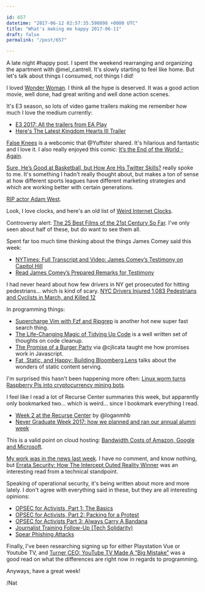 ```yaml
---

id: 657
datetime: "2017-06-12 02:57:35.590898 +0000 UTC"
title: "What's making me happy 2017-06-11"
draft: false
permalink: "/post/657"

---
```


A late night #happy post. I spent the weekend rearranging and organizing the apartment with @mel_cantrell. It's slowly starting to feel like home. But let's talk about things I consumed, not things I did!

I loved [Wonder Woman](https://en.wikipedia.org/wiki/Wonder_Woman_(2017_film)). I think all the hype is deserved. It was a good action movie, well done, had great writing and well done action scenes.


It's E3 season, so lots of video game trailers making me remember how much I love the medium currently:

 - [E3 2017: All the trailers from EA Play](https://www.polygon.com/e3/2017/6/10/15776302/e3-2017-ea-play-trailers)
 - [Here's The Latest Kingdom Hearts III Trailer](https://kotaku.com/heres-the-latest-kingdom-hearts-iii-trailer-1795994415)

[False Knees](http://www.falseknees.com) is a webcomic that @Yuffster shared. It's hilarious and fantastic and I love it. I also really enjoyed this comic: [It’s the End of the World - Again](https://thenib.com/it-s-the-end-of-the-world-again?t=recent).

[Sure, He’s Good at Basketball, but How Are His Twitter Skills?](https://mobile.nytimes.com/2017/06/06/sports/basketball/sure-hes-good-at-basketball-but-how-are-his-twitter-skills.html?_r=0&referer=https://t.co/33QavrxOwz?amp=1) really spoke to me. It's something I hadn't really thought about, but makes a ton of sense at how different sports leagues have different marketing strategies and which are working better with certain generations.

[RIP actor Adam West](http://www.cnn.com/2017/06/10/celebrities/obit-adam-west/index.html).

Look, I love clocks, and here's an old list of [Weird Internet Clocks](https://www.theatlantic.com/technology/archive/2014/12/say-goodbye-to-2014-with-these-weird-internet-clocks/384015/).

Controversy alert: [The 25 Best Films of the 21st Century So Far](https://www.nytimes.com/interactive/2017/06/09/movies/the-25-best-films-of-the-21st-century.html?smid=tw-nytimes&smtyp=cur&_r=0). I've only seen about half of these, but do want to see them all.

Spent far too much time thinking about the things James Comey said this week:

 - [NYTimes: Full Transcript and Video: James Comey’s Testimony on Capitol Hill](https://nyti.ms/2rZXsrn)
 - [Read James Comey’s Prepared Remarks for Testimony](https://www.nytimes.com/interactive/2017/06/07/us/politics/document-Comey-Prepared-Remarks-Testimony.html)

I had never heard about how few drivers in NY get prosecuted for hitting pedestrians... which is kind of scary. [NYC Drivers Injured 1,083 Pedestrians and Cyclists in March, and Killed 12](http://nyc.streetsblog.org/2017/04/25/nyc-drivers-injured-1083-pedestrians-and-cyclists-in-march-and-killed-12/)

In programming things:

 - [Supercharge Vim with Fzf and Ripgrep](https://medium.com/@crashybang/supercharge-vim-with-fzf-and-ripgrep-d4661fc853d2?source=ifttt--------------1) is another hot new super fast search thing.
 - [The Life-Changing Magic of Tidying Up Code](https://www.facebook.com/notes/kent-beck/the-life-changing-magic-of-tidying-up-code/1544047022294823/) is a well written set of thoughts on code cleanup.
 - [The Promise of a Burger Party](https://kosamari.com/notes/the-promise-of-a-burger-party) via @cjlicata taught me how promises work in Javascript.
 - [Fat, Static, and Happy: Building Bloomberg Lens](https://trackchanges.postlight.com/fat-static-and-happy-building-bloomberg-lens-8a458a10ed2a?source=ifttt--------------1) talks about the wonders of static content serving.

I'm surprised this hasn't been happening more often: [Linux worm turns Raspberry Pis into cryptocurrency mining bots](https://boingboing.net/2017/06/11/mzi8s867ylmc7bspmeh95povxpq3pz.html).

I feel like I read a lot of Recurse Center summaries this week, but apparently only bookmarked two... which is weird... since I bookmark everything I read.

 - [Week 2 at the Recurse Center](https://bckly.com/posts/2017-06-06-rc-week-2.html) by @loganmhb
 - [Never Graduate Week 2017: how we planned and ran our annual alumni week](https://www.recurse.com/blog/114-never-graduate-week-2017-how-we-planned-and-ran-our-annual-alumni-week)


This is a valid point on cloud hosting: [Bandwidth Costs of Amazon, Google and Microsoft](https://www.arador.com/ridiculous-bandwidth-costs-amazon-google-microsoft/).

[My work was in the news last week](https://www.nytimes.com/2017/06/06/business/media/intercept-reality-winner-russia-trump-leak.html?_r=0). I have no comment, and know nothing, but [Errata Security: How The Intercept Outed Reality Winner](http://blog.erratasec.com/2017/06/how-intercept-outed-reality-winner.html?m=1) was an interesting read from a technical standpoint.

Speaking of operational security, it's being written about more and more lately. I don't agree with everything said in these, but they are all interesting opinions:

 - [OPSEC for Activists, Part 1: The Basics](http://blog.totallynotmalware.net/?p=106)
 - [OPSEC for Activists, Part 2: Packing for a Protest](http://blog.totallynotmalware.net/?p=160)
 - [OPSEC for Activists Part 3: Always Carry A Bandana](http://blog.totallynotmalware.net/?p=286)
 - [Journalist Training Follow-Up (Tech Solidarity)](https://techsolidarity.org/resources/journalist_checkup.html)
 - [Spear Phishing Attacks](https://www.schneier.com/blog/archives/2017/06/spear_phishing_.html)

Finally, I've been researching signing up for either Playstation Vue or Youtube TV, and [Turner CEO: YouTube TV Made A “Big Mistake”](http://www.tubefilter.com/2017/03/02/turner-ceo-youtube-tv-made-big-mistake/) was a good read on what the differences are right now in regards to programming.

Anyways, have a great week!

/Nat
